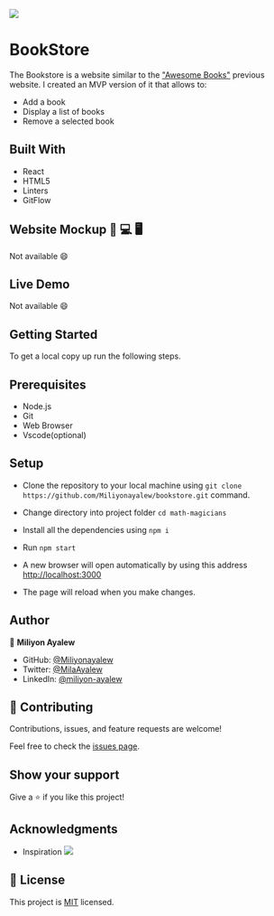 ![](https://img.shields.io/badge/Microverse-blueviolet)

# BookStore
 The Bookstore is a website similar to the ["Awesome Books"](https://github.com/Miliyonayalew/Awesome-Book-Es6) previous website. I created an MVP version of it that allows to:
- Add a book
- Display a list of books
- Remove a selected book

## Built With
- React
- HTML5
- Linters
- GitFlow
  
## Website Mockup 📱 💻 🖥️
Not available :smile:
![]()


## Live Demo 
Not available :smile:

## Getting Started
To get a local copy up run the following steps.

## Prerequisites
- Node.js
- Git
- Web Browser
- Vscode(optional)

## Setup
  - Clone the repository to your local machine using `git clone https://github.com/Miliyonayalew/bookstore.git`  command.

  - Change directory into project folder `cd math-magicians`

  - Install all the dependencies using `npm i`

  - Run `npm start`
  
  - A new browser will open automatically by using this address [http://localhost:3000](https://stately-moonbeam-331ae3.netlify.app/#/) 
  
  -  The page will reload when you make changes.
  

## Author

👤 **Miliyon Ayalew**

- GitHub: [@Miliyonayalew](https://github.com/Miliyonayalew/)
- Twitter: [@MilaAyalew](https://twitter.com/MilaAyalew)
- LinkedIn: [@miliyon-ayalew](https://www.linkedin.com/in/miliyon-ayalew-210808131/)

## 🤝 Contributing

Contributions, issues, and feature requests are welcome!

Feel free to check the [issues page](../../issues/).

## Show your support
Give a ⭐️ if you like this project!

## Acknowledgments

- Inspiration ![](https://img.shields.io/badge/Microverse-blueviolet)


## 📝 License

This project is [MIT](./LICENSE) licensed.

